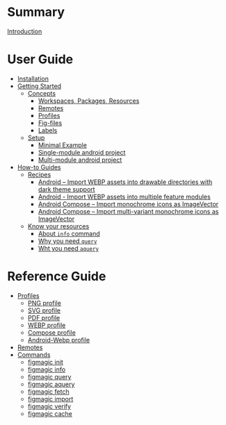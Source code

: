 # Summary

[Introduction](./README.md)

# User Guide

- [Installation](./user_guide/1-installation.md)
- [Getting Started](./user_guide/2-getting-started.md)
    - [Concepts](./user_guide/2.1-concepts.md)
        - [Workspaces, Packages, Resources](./user_guide/2.1.1-workspaces-packages-resources.md)
        - [Remotes](./user_guide/2.1.2-remotes.md)
        - [Profiles](./user_guide/2.1.3-profiles.md)
        - [Fig-files](./user_guide/2.1.4-fig-files.md)
        - [Labels](./user_guide/2.1.5-labels.md)
    - [Setup](./user_guide/2.2-setup.md)
        - [Minimal Example](./user_guide/2.2.1-minimal-example.md)
        - [Single-module android project](./user_guide/2.2.2-singlemodule-android-project.md)
        - [Multi-module android project](./user_guide/2.2.3-multimodule-android-project.md)
- [How-to Guides](./user_guide/3-how-to-guides.md)
    - [Recipes](./user_guide/3.1-recipes.md)
        - [Android – Import WEBP assets into drawable directories with dark theme support](./user_guide/3.1.1-android-webp-1.md)
        - [Android - Import WEBP assets into multiple feature modules](./user_guide/3.1.2-android-webp-2.md)
        - [Android Compose – Import monochrome icons as ImageVector](./user_guide/3.1.3-android-compose-1.md)
        - [Android Compose – Import multi-variant monochrome icons as ImageVector](./user_guide/3.1.4-android-compose-2.md)
    - [Know your resources]()
        - [About `info` command]()
        - [Why you need `query`]()
        - [Wht you need `aquery`]()

# Reference Guide

- [Profiles](./reference/1-profiles.md)
    - [PNG profile](./reference/1.1-png-profile.md)
    - [SVG profile](./reference/1.2-svg-profile.md)
    - [PDF profile](./reference/1.3-pdf-profile.md)
    - [WEBP profile](./reference/1.4-webp-profile.md)
    - [Compose profile](./reference/1.5-compose-profile.md)
    - [Android-Webp profile](./reference/1.6-android-webp-profile.md)
- [Remotes](./reference/2-remotes.md)
- [Commands]()
    - [figmagic init]()
    - [figmagic info]()
    - [figmagic query]()
    - [figmagic aquery]()
    - [figmagic fetch]()
    - [figmagic import]()
    - [figmagic verify]()
    - [figmagic cache]()

